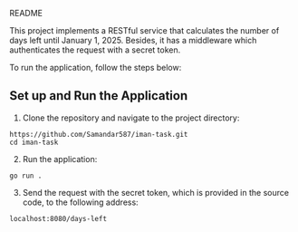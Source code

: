 README

This project implements a RESTful service that calculates the number of days left until January 1, 2025. Besides, it has a middleware which authenticates the request with a secret token.

To run the application, follow the steps below:

## Set up and Run the Application

1. Clone the repository and navigate to the project directory:

```
https://github.com/Samandar587/iman-task.git
cd iman-task
```

2. Run the application:

```
go run .
```

3. Send the request with the secret token, which is provided in the source code, to the following address:

```
localhost:8080/days-left
```